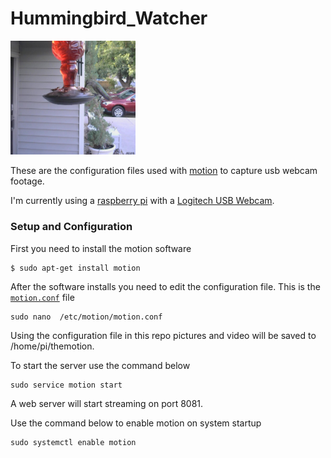 # Hummingbird_Watcher

<img src="hbird.jpg" alt="Humming bird capture" style="width: 200px;"/>

These are the configuration files used with 
[motion](https://github.com/Motion-Project/motion) to capture usb webcam footage.

I'm currently using a 
[raspberry pi](http://amzn.to/2yBgiIi) 
with a [Logitech USB Webcam](http://amzn.to/2gNXKup).

### Setup and Configuration
First you need to install the motion software

```shell
$ sudo apt-get install motion
```

After the software installs you need to edit the configuration file.
 This is the [`motion.conf`](motion.conf) file
 
 ```shell
 sudo nano  /etc/motion/motion.conf
 ```
 
Using the configuration file in this repo pictures and video will be
 saved to /home/pi/themotion.
 
To start the server use the command below

```shell
sudo service motion start
```

A web server will start streaming on port 8081.

Use the command below to enable motion on system startup
 
 ```shell
 sudo systemctl enable motion
```
